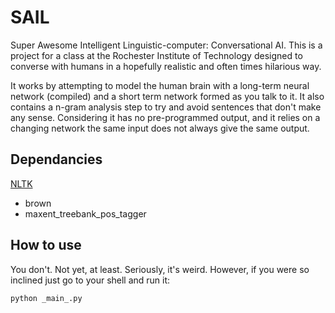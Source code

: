 SAIL
====

Super Awesome Intelligent Linguistic-computer: Conversational AI. This is a project for a class at the Rochester Institute of Technology designed to converse with humans in a hopefully realistic and often times hilarious way.

It works by attempting to model the human brain with a long-term neural network (compiled) and a short term network formed as you talk to it. It also contains a n-gram analysis step to try and avoid sentences that don't make any sense. Considering it has no pre-programmed output, and it relies on a changing network the same input does not always give the same output.

Dependancies
---
[NLTK](http://www.nltk.org/index.html)
* brown
* maxent_treebank_pos_tagger

How to use
---
You don't. Not yet, at least. Seriously, it's weird. However, if you were so inclined just go to your shell and run it:

`python _main_.py`
